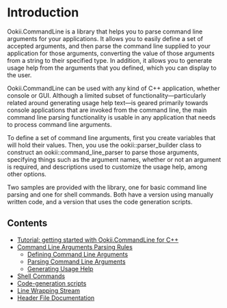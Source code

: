 # Introduction

Ookii.CommandLine is a library that helps you to parse command line arguments for your applications.
It allows you to easily define a set of accepted arguments, and then parse the command line supplied
to your application for those arguments, converting the value of those arguments from a string to
their specified type. In addition, it allows you to generate usage help from the arguments that you
defined, which you can display to the user.

Ookii.CommandLine can be used with any kind of C++ application, whether console or GUI. Although a
limited subset of functionality—particularly related around generating usage help text—is geared
primarily towards console applications that are invoked from the command line, the main command line
parsing functionality is usable in any application that needs to process command line arguments.

To define a set of command line arguments, first you create variables that will hold their values.
Then, you use the ookii::parser_builder class to construct an ookii::command_line_parser to parse
those arguments, specifying things such as the argument names, whether or not an argument is
required, and descriptions used to customize the usage help, among other options.

Two samples are provided with the library, one for basic command line parsing and one for shell
commands. Both have a version using manually written code, and a version that uses the code
generation scripts.

## Contents

- [Tutorial: getting started with Ookii.CommandLine for C++](docs/Tutorial.md)
- [Command Line Arguments Parsing Rules](Arguments.md)
  - [Defining Command Line Arguments](DefiningArguments.md)
  - [Parsing Command Line Arguments](ParsingArguments.md)
  - [Generating Usage Help](UsageHelp.md)
- [Shell Commands](ShellCommands.md)
- [Code-generation scripts](Scripts.md)
- [Line Wrapping Stream](LineWrappingStream.md)
- [Header File Documentation](https://www.ookii.org/Link/CommandLineCppDoc)

